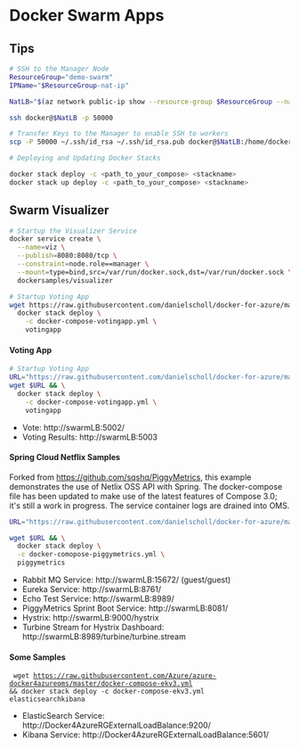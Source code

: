 Docker Swarm Apps
===

Tips
---

```bash
# SSH to the Manager Node
ResourceGroup="demo-swarm"
IPName="$ResourceGroup-nat-ip"

NatLB="$(az network public-ip show --resource-group $ResourceGroup --name $IPName --query ipAddress -otsv)"

ssh docker@$NatLB -p 50000
```

```bash
# Transfer Keys to the Manager to enable SSH to workers
scp -P 50000 ~/.ssh/id_rsa ~/.ssh/id_rsa.pub docker@$NatLB:/home/docker/.ssh
```

```bash
# Deploying and Updating Docker Stacks

docker stack deploy -c <path_to_your_compose> <stackname>
docker stack up deploy -c <path_to_your_compose> <stackname>
```


Swarm Visualizer
---

```bash
# Startup the Visualizer Service
docker service create \
  --name=viz \
  --publish=8080:8080/tcp \
  --constraint=node.role==manager \
  --mount=type=bind,src=/var/run/docker.sock,dst=/var/run/docker.sock \
  dockersamples/visualizer
```

```bash
# Startup Voting App
wget https://raw.githubusercontent.com/danielscholl/docker-for-azure/master/apps/docker-compose-votingapp.yml && \
  docker stack deploy \
    -c docker-compose-votingapp.yml \
    votingapp
```

#### Voting App

```bash
# Startup Voting App
URL="https://raw.githubusercontent.com/danielscholl/docker-for-azure/master/apps/docker-compose-votingapp.yml"
wget $URL && \
  docker stack deploy \
    -c docker-compose-votingapp.yml \
    votingapp
```
*  Vote: http://swarmLB:5002/
*  Voting Results: http://swarmLB:5003


#### Spring Cloud Netflix Samples
Forked from https://github.com/sqshq/PiggyMetrics, this example demonstrates the use of Netlix OSS API with Spring. The docker-compose file has been updated to make use of the latest features of Compose 3.0; it's still a work in progress. The service container logs are drained into OMS.

```bash
URL="https://raw.githubusercontent.com/danielscholl/docker-for-azure/master/apps/docker-comopose-piggymetrics.yml"

wget $URL && \
  docker stack deploy \
  -c docker-comopose-piggymetrics.yml \
  piggymetrics
```
*  Rabbit MQ Service: http://swarmLB:15672/ (guest/guest)
*  Eureka Service: http://swarmLB:8761/
*  Echo Test Service: http://swarmLB:8989/
*  PiggyMetrics Sprint Boot Service: http://swarmLB:8081/
*  Hystrix: http://swarmLB:9000/hystrix
*  Turbine Stream for Hystrix Dashboard: http://swarmLB:8989/turbine/turbine.stream



#### Some Samples
<code> wget  https://raw.githubusercontent.com/Azure/azure-docker4azureoms/master/docker-compose-ekv3.yml && docker stack deploy -c docker-compose-ekv3.yml elasticsearchkibana </code>

*  ElasticSearch Service: http://Docker4AzureRGExternalLoadBalance:9200/
*  Kibana Service: http://Docker4AzureRGExternalLoadBalance:5601/


